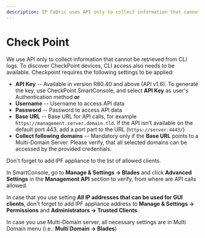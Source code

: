 ```yaml
---
description: IP Fabric uses API only to collect information that cannot be retrieved from CLI logs. To discover CheckPoint devices, CLI access also needs to be...
---
```


# Check Point

We use API only to collect information that cannot be retrieved from CLI logs. To discover CheckPoint devices, CLI access also needs to be available. Checkpoint requires the following settings to be applied:

- **API Key** -- Available in version R80.40 and above (API v1.6). To generate the key, use CheckPoint SmartConsole, and select **API Key** as user's Authentication method **or**
- **Username** -- Username to access API data
- **Password** -- Password to access API data  
- **Base URL** -- Base URL for API calls, for example `https://management.server.domain.tld`. If the API isn't available on the default port 443, add a port part to the URL (`https://server:4443/`)
- **Collect following domains** -- Mandatory only if the **Base URL** points to a Multi-Domain Server. Please verify, that all selected domains can be accessed by the provided credentials.

Don't forget to add IPF appliance to the list of allowed clients.

In SmartConsole, go to **Manage & Settings -> Blades** and click **Advanced Settings** in the **Management API** section to verify, from where are API calls allowed.

In case that you use setting **All IP addresses that can be used for GUI clients**, don't forget to add IPF appliance address to **Manage & Settings -> Permissions** and **Administrators -> Trusted Clients**.

In case you use Multi-Domain server, all necessary settings are in Multi Domain menu (i.e.: **Multi Domain -> Blades**)
